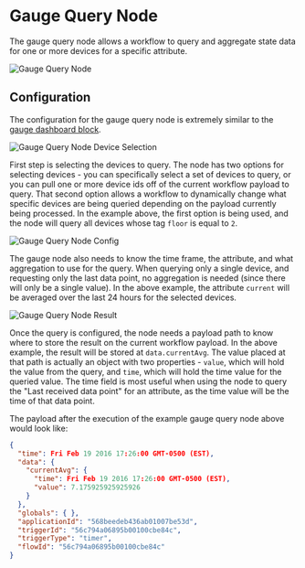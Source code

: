 # Gauge Query Node

The gauge query node allows a workflow to query and aggregate state data for one or more devices for a specific attribute.

![Gauge Query Node](/images/workflows/data/gauge-query-node.png "Gauge Query Node")

## Configuration

The configuration for the gauge query node is extremely similar to the [gauge dashboard block](/dashboards/gauge/).

![Gauge Query Node Device Selection](/images/workflows/data/gauge-query-node-device.png "Gauge Query Node Device Selection")

First step is selecting the devices to query.  The node has two options for selecting devices - you can specifically select a set of devices to query, or you can pull one or more device ids off of the current workflow payload to query.  That second option allows a workflow to dynamically change what specific devices are being queried depending on the payload currently being processed.  In the example above, the first option is being used, and the node will query all devices whose tag `floor` is equal to `2`.

![Gauge Query Node Config](/images/workflows/data/gauge-query-node-config.png "Gauge Query Node Config")

The gauge node also needs to know the time frame, the attribute, and what aggregation to use for the query.  When querying only a single device, and requesting only the last data point, no aggregation is needed (since there will only be a single value).  In the above example, the attribute `current` will be averaged over the last 24 hours for the selected devices.

![Gauge Query Node Result](/images/workflows/data/gauge-query-node-result.png "Gauge Query Node Result")

Once the query is configured, the node needs a payload path to know where to store the result on the current workflow payload.  In the above example, the result will be stored at `data.currentAvg`.  The value placed at that path is actually an object with two properties - `value`, which will hold the value from the query, and `time`, which will hold the time value for the queried value.  The time field is most useful when using the node to query the "Last received data point" for an attribute, as the time value will be the time of that data point.

The payload after the execution of the example gauge query node above would look like:

```json
{
  "time": Fri Feb 19 2016 17:26:00 GMT-0500 (EST),
  "data": {
    "currentAvg": {
      "time": Fri Feb 19 2016 17:26:00 GMT-0500 (EST),
      "value": 7.175925925925926
    }
  },
  "globals": { },
  "applicationId": "568beedeb436ab01007be53d",
  "triggerId": "56c794a06895b00100cbe84c",
  "triggerType": "timer",
  "flowId": "56c794a06895b00100cbe84c"
}
```
